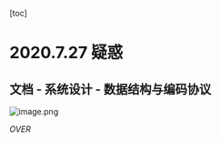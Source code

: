 [toc]

# 2020.7.27 疑惑

## 文档 - 系统设计 - 数据结构与编码协议

![image.png](http://ww1.sinaimg.cn/large/006alGmrgy1gh5d4qdoigj30tq0bhaaz.jpg)

*OVER*